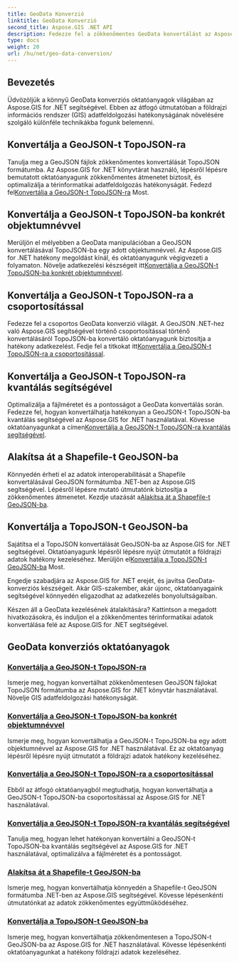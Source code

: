 ```yaml
---
title: GeoData Konverzió
linktitle: GeoData Konverzió
second_title: Aspose.GIS .NET API
description: Fedezze fel a zökkenőmentes GeoData konvertálást az Aspose.GIS for .NET oktatóanyaggal. Tanulja meg a GeoJSON konvertálását TopoJSON formátumba, a Shapefile-t GeoJSON formátumba stb.
type: docs
weight: 20
url: /hu/net/geo-data-conversion/
---
```

## Bevezetés

Üdvözöljük a könnyű GeoData konverziós oktatóanyagok világában az Aspose.GIS for .NET segítségével. Ebben az átfogó útmutatóban a földrajzi információs rendszer (GIS) adatfeldolgozási hatékonyságának növelésére szolgáló különféle technikákba fogunk belemenni.

## Konvertálja a GeoJSON-t TopoJSON-ra
 Tanulja meg a GeoJSON fájlok zökkenőmentes konvertálását TopoJSON formátumba. Az Aspose.GIS for .NET könyvtárat használó, lépésről lépésre bemutatott oktatóanyagunk zökkenőmentes átmenetet biztosít, és optimalizálja a térinformatikai adatfeldolgozás hatékonyságát. Fedezd fel[Konvertálja a GeoJSON-t TopoJSON-ra](./convert-geojson-to-topojson/) Most.

## Konvertálja a GeoJSON-t TopoJSON-ba konkrét objektumnévvel
 Merüljön el mélyebben a GeoData manipulációban a GeoJSON konvertálásával TopoJSON-ba egy adott objektumnévvel. Az Aspose.GIS for .NET hatékony megoldást kínál, és oktatóanyagunk végigvezeti a folyamaton. Növelje adatkezelési készségeit itt[Konvertálja a GeoJSON-t TopoJSON-ba konkrét objektumnévvel](./convert-geojson-to-topojson-with-specific-object-name/).

## Konvertálja a GeoJSON-t TopoJSON-ra a csoportosítással
Fedezze fel a csoportos GeoData konverzió világát. A GeoJSON .NET-hez való Aspose.GIS segítségével történő csoportosítással történő konvertálásáról TopoJSON-ba konvertáló oktatóanyagunk biztosítja a hatékony adatkezelést. Fedje fel a titkokat itt[Konvertálja a GeoJSON-t TopoJSON-ra a csoportosítással](./convert-geojson-to-topojson-with-grouping/).

## Konvertálja a GeoJSON-t TopoJSON-ra kvantálás segítségével
 Optimalizálja a fájlméretet és a pontosságot a GeoData konvertálás során. Fedezze fel, hogyan konvertálhatja hatékonyan a GeoJSON-t TopoJSON-ba kvantálás segítségével az Aspose.GIS for .NET használatával. Kövesse oktatóanyagunkat a címen[Konvertálja a GeoJSON-t TopoJSON-ra kvantálás segítségével](./convert-geojson-to-topojson-with-quantization/).

## Alakítsa át a Shapefile-t GeoJSON-ba
 Könnyedén érheti el az adatok interoperabilitását a Shapefile konvertálásával GeoJSON formátumba .NET-ben az Aspose.GIS segítségével. Lépésről lépésre mutató útmutatónk biztosítja a zökkenőmentes átmenetet. Kezdje utazását a[Alakítsa át a Shapefile-t GeoJSON-ba](./convert-shapefile-to-geojson/).

## Konvertálja a TopoJSON-t GeoJSON-ba
 Sajátítsa el a TopoJSON konvertálását GeoJSON-ba az Aspose.GIS for .NET segítségével. Oktatóanyagunk lépésről lépésre nyújt útmutatót a földrajzi adatok hatékony kezeléséhez. Merüljön el[Konvertálja a TopoJSON-t GeoJSON-ba](./convert-topojson-to-geojson/) Most.

Engedje szabadjára az Aspose.GIS for .NET erejét, és javítsa GeoData-konverziós készségeit. Akár GIS-szakember, akár újonc, oktatóanyagaink segítségével könnyedén eligazodhat az adatkezelés bonyolultságaiban.

Készen áll a GeoData kezelésének átalakítására? Kattintson a megadott hivatkozásokra, és induljon el a zökkenőmentes térinformatikai adatok konvertálása felé az Aspose.GIS for .NET segítségével.
## GeoData konverziós oktatóanyagok
### [Konvertálja a GeoJSON-t TopoJSON-ra](./convert-geojson-to-topojson/)
Ismerje meg, hogyan konvertálhat zökkenőmentesen GeoJSON fájlokat TopoJSON formátumba az Aspose.GIS for .NET könyvtár használatával. Növelje GIS adatfeldolgozási hatékonyságát.
### [Konvertálja a GeoJSON-t TopoJSON-ba konkrét objektumnévvel](./convert-geojson-to-topojson-with-specific-object-name/)
Ismerje meg, hogyan konvertálhatja a GeoJSON-t TopoJSON-ba egy adott objektumnévvel az Aspose.GIS for .NET használatával. Ez az oktatóanyag lépésről lépésre nyújt útmutatót a földrajzi adatok hatékony kezeléséhez.
### [Konvertálja a GeoJSON-t TopoJSON-ra a csoportosítással](./convert-geojson-to-topojson-with-grouping/)
Ebből az átfogó oktatóanyagból megtudhatja, hogyan konvertálhatja a GeoJSON-t TopoJSON-ba csoportosítással az Aspose.GIS for .NET használatával.
### [Konvertálja a GeoJSON-t TopoJSON-ra kvantálás segítségével](./convert-geojson-to-topojson-with-quantization/)
Tanulja meg, hogyan lehet hatékonyan konvertálni a GeoJSON-t TopoJSON-ba kvantálás segítségével az Aspose.GIS for .NET használatával, optimalizálva a fájlméretet és a pontosságot.
### [Alakítsa át a Shapefile-t GeoJSON-ba](./convert-shapefile-to-geojson/)
Ismerje meg, hogyan konvertálhatja könnyedén a Shapefile-t GeoJSON formátumba .NET-ben az Aspose.GIS segítségével. Kövesse lépésenkénti útmutatónkat az adatok zökkenőmentes együttműködéséhez.
### [Konvertálja a TopoJSON-t GeoJSON-ba](./convert-topojson-to-geojson/)
Ismerje meg, hogyan konvertálhatja zökkenőmentesen a TopoJSON-t GeoJSON-ba az Aspose.GIS for .NET használatával. Kövesse lépésenkénti oktatóanyagunkat a hatékony földrajzi adatok kezeléséhez.
